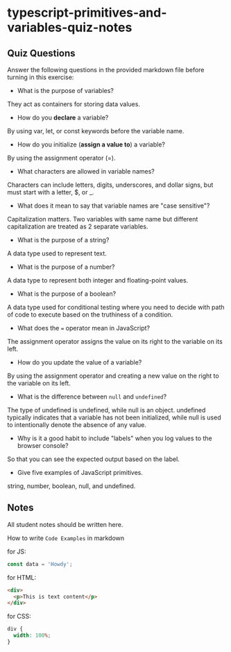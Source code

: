 # typescript-primitives-and-variables-quiz-notes

## Quiz Questions

Answer the following questions in the provided markdown file before turning in this exercise:

- What is the purpose of variables?

They act as containers for storing data values.

- How do you **declare** a variable?

By using var, let, or const keywords before the variable name.

- How do you initialize (**assign a value to**) a variable?

By using the assignment operator (=).

- What characters are allowed in variable names?

Characters can include letters, digits, underscores, and dollar signs, but must start with a letter, $, or \_.

- What does it mean to say that variable names are "case sensitive"?

Capitalization matters. Two variables with same name but different capitalization are treated as 2 separate variables.

- What is the purpose of a string?

A data type used to represent text.

- What is the purpose of a number?

A data type to represent both integer and floating-point values.

- What is the purpose of a boolean?

A data type used for conditional testing where you need to decide with path of code to execute based on the truthiness of a condition.

- What does the `=` operator mean in JavaScript?

The assignment operator assigns the value on its right to the variable on its left.

- How do you update the value of a variable?

By using the assignment operator and creating a new value on the right to the variable on its left.

- What is the difference between `null` and `undefined`?

The type of undefined is undefined, while null is an object. undefined typically indicates that a variable has not been initialized, while null is used to intentionally denote the absence of any value.

- Why is it a good habit to include "labels" when you log values to the browser console?

So that you can see the expected output based on the label.

- Give five examples of JavaScript primitives.

string, number, boolean, null, and undefined.

## Notes

All student notes should be written here.

How to write `Code Examples` in markdown

for JS:

```javascript
const data = 'Howdy';
```

for HTML:

```html
<div>
  <p>This is text content</p>
</div>
```

for CSS:

```css
div {
  width: 100%;
}
```
